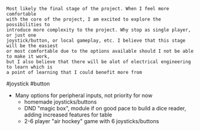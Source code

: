 
	Most likely the final stage of the project. When I feel more comfortable
	with the core of the project, I am excited to explore the possibilities to 
	introduce more complexity to the project. Why stop as single player, or just one 
	joystick/button, or local gameplay, etc. I believe that this stage will be the easiest
	or most comfortable due to the options available should I not be able to make it work,
	but I also believe that there will be alot of electrical engineering to learn which is
	a point of learning that I could benefit more from


#joystick #button 

- Many options for peripheral inputs, not priority for now
	- homemade joysticks/buttons
	- DND "magic box", module if on good pace to build a dice
	 reader, adding increased features for table
	 - 2-6 player "air hockey" game with 6 joysticks/buttons

